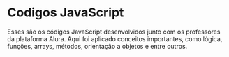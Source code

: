 # Codigos JavaScript
Esses são os códigos JavaScript desenvolvidos junto com os professores da plataforma Alura. Aqui foi aplicado conceitos importantes, como lógica, funções, arrays, métodos, orientação a objetos e entre outros.
